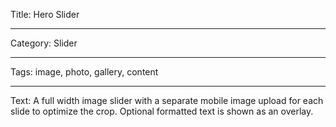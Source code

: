 Title: Hero Slider

---

Category: Slider

---

Tags: image, photo, gallery, content

---

Text: A full width image slider with a separate mobile image upload for each slide to optimize the crop. Optional formatted text is shown as an overlay.
